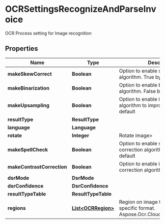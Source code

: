 

# OCRSettingsRecognizeAndParseInvoice

OCR Process setting for Image recognition

## Properties

| Name | Type | Description | Notes |
|------------ | ------------- | ------------- | -------------|
|**makeSkewCorrect** | **Boolean** | Option to enable skew correction algorithm. True by default |  [optional] |
|**makeBinarization** | **Boolean** | Option to enable binarization algorithm. False by default |  [optional] |
|**makeUpsampling** | **Boolean** | Option to enable image up-sampling algorithm to improve quality. True by default |  [optional] |
|**resultType** | **ResultType** |  |  [optional] |
|**language** | **Language** |  |  [optional] |
|**rotate** | **Integer** | Rotate image&gt; |  [optional] |
|**makeSpellCheck** | **Boolean** | Option to enable spell checking and correction algorithm. False by default |  [optional] |
|**makeContrastCorrection** | **Boolean** | Option to enable image contrast correction algorithm. True by default |  [optional] |
|**dsrMode** | **DsrMode** |  |  [optional] |
|**dsrConfidence** | **DsrConfidence** |  |  [optional] |
|**resultTypeTable** | **ResultTypeTable** |  |  [optional] |
|**regions** | [**List&lt;OCRRegion&gt;**](OCRRegion.md) | Region on image to recognize in specific format. Aspose.Ocr.Cloud.Public.OCRRegion |  [optional] |



